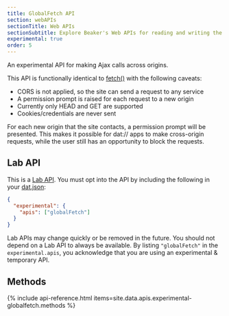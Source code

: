```yaml
---
title: GlobalFetch API
section: webAPIs
sectionTitle: Web APIs
sectionSubtitle: Explore Beaker's Web APIs for reading and writing the peer-to-peer filesystem
experimental: true
order: 5
---
```


An experimental API for making Ajax calls across origins.

This API is functionally identical to [fetch()](https://developer.mozilla.org/en-US/docs/Web/API/Fetch_API) with the following caveats:

 - CORS is not applied, so the site can send a request to any service
 - A permission prompt is raised for each request to a new origin
 - Currently only HEAD and GET are supported
 - Cookies/credentials are never sent

For each new origin that the site contacts, a permission prompt will be presented. This makes it possible for dat:// apps to make cross-origin requests, while the user still has an opportunity to block the requests.

## Lab API

This is a [Lab API](/docs/guides/using-lab-apis.html). You must opt into the API by including the following in your [dat.json](manifest.html):

```json
{
  "experimental": {
    "apis": ["globalFetch"]
  }
}
```

Lab APIs may change quickly or be removed in the future. You should not depend on a Lab API to always be available. By listing `"globalFetch"` in the `experimental.apis`, you acknowledge that you are using an experimental & temporary API.


## Methods

{% include api-reference.html items=site.data.apis.experimental-globalfetch.methods %}
